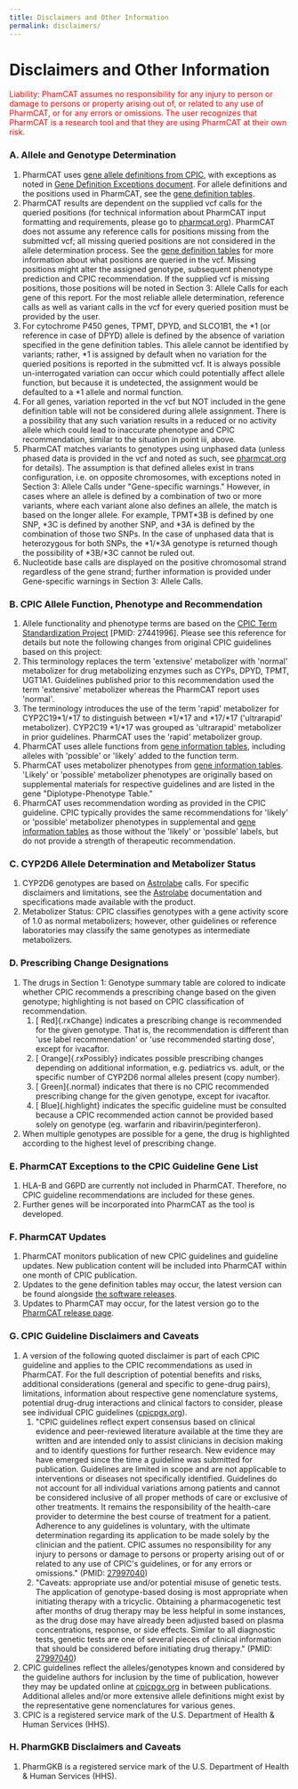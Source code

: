 ```yaml
---
title: Disclaimers and Other Information
permalink: disclaimers/
---
```


# Disclaimers and Other Information

<p style="color:red;">Liability: PhamCAT assumes no responsibility for any injury to person or
damage to persons or property arising out of, or related to any use of
PharmCAT, or for any errors or omissions. The user recognizes that
PharmCAT is a research tool and that they are using PharmCAT at their
own risk.</p>

### A. Allele and Genotype Determination

1. PharmCAT uses [gene allele definitions from CPIC](https://www.pharmgkb.org/page/pgxGeneRef), with exceptions as noted in [Gene Definition Exceptions document](/methods/gene-definition-exceptions/). For allele definitions and the positions used in PharmCAT, see the [gene definition tables](https://github.com/PharmGKB/PharmCAT/releases).
2. PharmCAT results are dependent on the supplied vcf calls for the
    queried positions (for technical information about PharmCAT input
    formatting and requirements, please go to
    [pharmcat.org](http://pharmcat.org/)). PharmCAT does not assume any
    reference calls for positions missing from the submitted vcf; all
    missing queried positions are not considered in the allele
    determination process. See the [gene definition
    tables](https://github.com/PharmGKB/PharmCAT/releases) for more
    information about what positions are queried in the vcf. Missing
    positions might alter the assigned genotype, subsequent phenotype
    prediction and CPIC recommendation. If the supplied vcf is missing
    positions, those positions will be noted in Section 3: Allele Calls
    for each gene of this report. For the most reliable allele
    determination, reference calls as well as variant calls in the vcf
    for every queried position must be provided by the user.
3. For cytochrome P450 genes, TPMT, DPYD, and SLCO1B1, the \*1 (or
    reference in case of DPYD) allele is defined by the absence of
    variation specified in the gene definition tables. This allele
    cannot be identified by variants; rather, \*1 is assigned by default
    when no variation for the queried positions is reported in the
    submitted vcf. It is always possible un-interrogated variation can
    occur which could potentially affect allele function, but because it
    is undetected, the assignment would be defaulted to a \*1 allele and
    normal function.
4. For all genes, variation reported in the vcf but NOT included in the
    gene definition table will not be considered during allele
    assignment. There is a possibility that any such variation results
    in a reduced or no activity allele which could lead to inaccurate
    phenotype and CPIC recommendation, similar to the situation in point
    iii, above.
5.  PharmCAT matches variants to genotypes using unphased data (unless
    phased data is provided in the vcf and noted as such, see
    [pharmcat.org](http://pharmcat.org/) for details). The assumption is
    that defined alleles exist in trans configuration, i.e. on opposite
    chromosomes, with exceptions noted in Section 3: Allele Calls under
    "Gene-specific warnings." However, in cases where an allele is
    defined by a combination of two or more variants, where each variant
    alone also defines an allele, the match is based on the longer
    allele. For example, TPMT\*3B is defined by one
    SNP, \*3C is defined by another SNP, and \*3A is defined by the
    combination of those two SNPs. In the case of unphased data that is
    heterozygous for both SNPs, the \*1/\*3A genotype is returned though
    the possibility of \*3B/\*3C cannot be ruled out.
6. Nucleotide base calls are displayed on the positive chromosomal
    strand regardless of the gene strand; further information is
    provided under Gene-specific warnings in Section 3: Allele Calls.

### B. CPIC Allele Function, Phenotype and Recommendation

1.  Allele functionality and phenotype terms are based on the [CPIC Term Standardization Project](https://cpicpgx.org/wp-content/uploads/2016/01/CPIC_term_standardization_project_final_terms.pdf) \[PMID: 27441996\]. Please see this reference for details but note the following changes from original CPIC guidelines based on this project:
  1.  This terminology replaces the term 'extensive' metabolizer with
        'normal' metabolizer for drug metabolizing enzymes such as CYPs,
        DPYD, TPMT, UGT1A1. Guidelines published prior to this
        recommendation used the term 'extensive' metabolizer whereas the
        PharmCAT report uses 'normal'.
  2.  The terminology introduces the use of the term 'rapid'
        metabolizer for CYP2C19\*1/\*17 to distinguish between \*1/\*17
        and \*17/\*17 ('ultrarapid' metabolizer). CYP2C19 \*1/\*17 was
        grouped as 'ultrarapid' metabolizer in prior guidelines.
        PharmCAT uses the 'rapid' metabolizer group.
  3.  PharmCAT uses allele functions from [gene information
        tables](https://www.pharmgkb.org/page/pgxGeneRef), including
        alleles with 'possible' or 'likely' added to the function term.
2. PharmCAT uses metabolizer phenotypes from [gene information
    tables](https://www.pharmgkb.org/page/pgxGeneRef). 'Likely' or
    'possible' metabolizer phenotypes are originally based on
    supplemental materials for respective guidelines and are listed in
    the gene "Diplotype-Phenotype Table."
3. PharmCAT uses recommendation wording as provided in the CPIC
    guideline. CPIC typically provides the same recommendations for
    'likely' or 'possible' metabolizer phenotypes in supplemental and
    [gene information tables](https://www.pharmgkb.org/page/pgxGeneRef)
    as those without the 'likely' or 'possible' labels, but do not
    provide a strength of therapeutic recommendation.

### C. CYP2D6 Allele Determination and Metabolizer Status

1.  CYP2D6 genotypes are based on
    [Astrolabe](http://www.childrensmercy.org/Health_Care_Professionals/Research/Pediatric_Genomic_Medicine/Software_Tools/)
    calls. For specific disclaimers and limitations, see the
    [Astrolabe](http://www.childrensmercy.org/Health_Care_Professionals/Research/Pediatric_Genomic_Medicine/Software_Tools/)
    documentation and specifications made available with the product.
2. Metabolizer Status: CPIC classifies genotypes with a gene activity
    score of 1.0 as normal metabolizers; however, other guidelines or
    reference laboratories may classify the same genotypes as
    intermediate metabolizers.

### D. Prescribing Change Designations

1.  The drugs in Section 1: Genotype summary table are colored to
    indicate whether CPIC recommends a prescribing change based on the
    given genotype; highlighting is not based on CPIC classification of
    recommendation.
    1.  [ Red]{.rxChange} indicates a prescribing change is recommended
        for the given genotype. That is, the recommendation is different
        than 'use label recommendation' or 'use recommended starting
        dose', except for ivacaftor.
    2.  [ Orange]{.rxPossibly} indicates possible prescribing changes
        depending on additional information, e.g. pediatrics vs. adult,
        or the specific number of CYP2D6 normal alleles present (copy
        number).
    3.  [ Green]{.normal} indicates that there is no CPIC recommended
        prescribing change for the given genotype, except for ivacaftor.
    4.  [ Blue]{.highlight} indicates the specific guideline must be
        consulted because a CPIC recommended action cannot be provided
        based solely on genotype (eg. warfarin and
        ribavirin/peginterferon).
2. When multiple genotypes are possible for a gene, the drug is
    highlighted according to the highest level of prescribing change.

### E. PharmCAT Exceptions to the CPIC Guideline Gene List

1.  HLA-B and G6PD are currently not included in PharmCAT. Therefore, no
    CPIC guideline recommendations are included for these genes.
2. Further genes will be incorporated into PharmCAT as the tool is
    developed.

### F. PharmCAT Updates

1.  PharmCAT monitors publication of new CPIC guidelines and guideline
    updates. New publication content will be included into PharmCAT
    within one month of CPIC publication.
2. Updates to the gene definition tables may occur, the latest version
    can be found alongside [the software
    releases](https://github.com/PharmGKB/PharmCAT/releases).
3. Updates to PharmCAT may occur, for the latest version go to the
    [PharmCAT release
    page](https://github.com/PharmGKB/PharmCAT/releases).

### G. CPIC Guideline Disclaimers and Caveats

1.  A version of the following quoted disclaimer is part of each CPIC
    guideline and applies to the CPIC recommendations as used in
    PharmCAT. For the full description of potential benefits and risks,
    additional considerations (general and specific to gene-drug pairs),
    limitations, information about respective gene nomenclature systems,
    potential drug-drug interactions and clinical factors to consider,
    please see individual CPIC guidelines
    ([cpicpgx.org](https://cpicpgx.org)).
    1.  "CPIC guidelines reflect expert consensus based on clinical
        evidence and peer-reviewed literature available at the time they
        are written and are intended only to assist clinicians in
        decision making and to identify questions for further research.
        New evidence may have emerged since the time a guideline was
        submitted for publication. Guidelines are limited in scope and
        are not applicable to interventions or diseases not specifically
        identified. Guidelines do not account for all individual
        variations among patients and cannot be considered inclusive of
        all proper methods of care or exclusive of other treatments. It
        remains the responsibility of the health-care provider to
        determine the best course of treatment for a patient. Adherence
        to any guidelines is voluntary, with the ultimate determination
        regarding its application to be made solely by the clinician and
        the patient. CPIC assumes no responsibility for any injury to
        persons or damage to persons or property arising out of or
        related to any use of CPIC's guidelines, or for any errors or
        omissions." (PMID:
        [27997040](https://www.ncbi.nlm.nih.gov/pubmed/27997040))
    2.  "Caveats: appropriate use and/or potential misuse of genetic
        tests. The application of genotype-based dosing is most
        appropriate when initiating therapy with a tricyclic. Obtaining
        a pharmacogenetic test after months of drug therapy may be less
        helpful in some instances, as the drug dose may have already
        been adjusted based on plasma concentrations, response, or side
        effects. Similar to all diagnostic tests, genetic tests are one
        of several pieces of clinical information that should be
        considered before initiating drug therapy." (PMID:
        [27997040](https://www.ncbi.nlm.nih.gov/pubmed/27997040))
2. CPIC guidelines reflect the alleles/genotypes known and considered
    by the guideline authors for inclusion by the time of publication,
    however they may be updated online at
    [cpicpgx.org](https://cpicpgx.org) in between publications.
    Additional alleles and/or more extensive allele definitions might
    exist by the representative gene nomenclatures for various genes.
3. CPIC is a registered service mark of the U.S. Department of Health
    & Human Services (HHS).

### H. PharmGKB Disclaimers and Caveats

1.  PharmGKB is a registered service mark of the U.S. Department of
    Health & Human Services (HHS).

